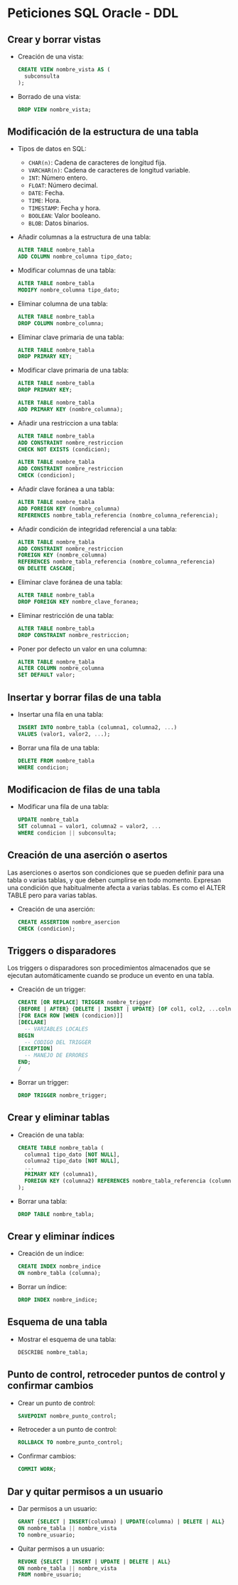 # Peticiones SQL Oracle - DDL
## Crear y borrar vistas
- Creación de una vista:
  ```sql
  CREATE VIEW nombre_vista AS (
    subconsulta
  );
  ```

- Borrado de una vista:
  ```sql
  DROP VIEW nombre_vista;
  ```

## Modificación de la estructura de una tabla
- Tipos de datos en SQL:
  - `CHAR(n)`: Cadena de caracteres de longitud fija.
  - `VARCHAR(n)`: Cadena de caracteres de longitud variable.
  - `INT`: Número entero.
  - `FLOAT`: Número decimal.
  - `DATE`: Fecha.
  - `TIME`: Hora.
  - `TIMESTAMP`: Fecha y hora.
  - `BOOLEAN`: Valor booleano.
  - `BLOB`: Datos binarios.

- Añadir columnas a la estructura de una tabla:
  ```sql
  ALTER TABLE nombre_tabla
  ADD COLUMN nombre_columna tipo_dato;
  ```

- Modificar columnas de una tabla:
  ```sql
  ALTER TABLE nombre_tabla
  MODIFY nombre_columna tipo_dato;
  ```

- Eliminar columna de una tabla:
  ```sql
  ALTER TABLE nombre_tabla
  DROP COLUMN nombre_columna;
  ```

- Eliminar clave primaria de una tabla:
  ```sql
  ALTER TABLE nombre_tabla
  DROP PRIMARY KEY;
  ```

- Modificar clave primaria de una tabla:
  ```sql
  ALTER TABLE nombre_tabla
  DROP PRIMARY KEY;

  ALTER TABLE nombre_tabla
  ADD PRIMARY KEY (nombre_columna);
  ```

- Añadir una restriccion a una tabla:
  ```sql
  ALTER TABLE nombre_tabla
  ADD CONSTRAINT nombre_restriccion
  CHECK NOT EXISTS (condicion);
  ```

  ```sql
  ALTER TABLE nombre_tabla
  ADD CONSTRAINT nombre_restriccion
  CHECK (condicion);
  ```

- Añadir clave foránea a una tabla:
  ```sql
  ALTER TABLE nombre_tabla
  ADD FOREIGN KEY (nombre_columna)
  REFERENCES nombre_tabla_referencia (nombre_columna_referencia);
  ```

- Añadir condición de integridad referencial a una tabla:
  ```sql
  ALTER TABLE nombre_tabla
  ADD CONSTRAINT nombre_restriccion
  FOREIGN KEY (nombre_columna)
  REFERENCES nombre_tabla_referencia (nombre_columna_referencia)
  ON DELETE CASCADE;
  ```

- Eliminar clave foránea de una tabla:
  ```sql
  ALTER TABLE nombre_tabla
  DROP FOREIGN KEY nombre_clave_foranea;
  ```

- Eliminar restricción de una tabla:
  ```sql
  ALTER TABLE nombre_tabla
  DROP CONSTRAINT nombre_restriccion;
  ```

- Poner por defecto un valor en una columna:
  ```sql
  ALTER TABLE nombre_tabla
  ALTER COLUMN nombre_columna
  SET DEFAULT valor;
  ```

## Insertar y borrar filas de una tabla
- Insertar una fila en una tabla:
  ```sql
  INSERT INTO nombre_tabla (columna1, columna2, ...)
  VALUES (valor1, valor2, ...);
  ```

- Borrar una fila de una tabla:
  ```sql
  DELETE FROM nombre_tabla
  WHERE condicion;
  ```

## Modificacion de filas de una tabla
- Modificar una fila de una tabla:
  ```sql
  UPDATE nombre_tabla
  SET columna1 = valor1, columna2 = valor2, ...
  WHERE condicion || subconsulta;
  ```

## Creación de una aserción o asertos
Las aserciones o asertos son condiciones que se pueden definir para una tabla o varias tablas, y que deben cumplirse en todo momento. Expresan una condición que habitualmente afecta a varias tablas. Es como el ALTER TABLE pero para varias tablas.

- Creación de una aserción:
  ```sql
  CREATE ASSERTION nombre_asercion
  CHECK (condicion);
  ```

## Triggers o disparadores
Los triggers o disparadores son procedimientos almacenados que se ejecutan automáticamente cuando se produce un evento en una tabla.

- Creación de un trigger:
  ```sql
  CREATE [OR REPLACE] TRIGGER nombre_trigger
  {BEFORE | AFTER} {DELETE | INSERT | UPDATE} [OF col1, col2, ...coln] ON nombre_tabla
  [FOR EACH ROW [WHEN (condicion)]]
  [DECLARE]
    -- VARIABLES LOCALES
  BEGIN
    -- CODIGO DEL TRIGGER
  [EXCEPTION]
    -- MANEJO DE ERRORES
  END;
  /
  ```

- Borrar un trigger:
  ```sql
  DROP TRIGGER nombre_trigger;
  ```

## Crear y eliminar tablas
- Creación de una tabla:
  ```sql
  CREATE TABLE nombre_tabla (
    columna1 tipo_dato [NOT NULL],
    columna2 tipo_dato [NOT NULL],
    ...
    PRIMARY KEY (columna1),
    FOREIGN KEY (columna2) REFERENCES nombre_tabla_referencia (columna_referencia)
  );
  ```

- Borrar una tabla:
  ```sql
  DROP TABLE nombre_tabla;
  ```

## Crear y eliminar índices
- Creación de un índice:
  ```sql
  CREATE INDEX nombre_indice
  ON nombre_tabla (columna);
  ```

- Borrar un índice:
  ```sql
  DROP INDEX nombre_indice;
  ```

## Esquema de una tabla
- Mostrar el esquema de una tabla:
  ```sql
  DESCRIBE nombre_tabla;
  ```

## Punto de control, retroceder puntos de control y confirmar cambios
- Crear un punto de control:
  ```sql
  SAVEPOINT nombre_punto_control;
  ```

- Retroceder a un punto de control:
  ```sql
  ROLLBACK TO nombre_punto_control;
  ```

- Confirmar cambios:
  ```sql
  COMMIT WORK;
  ```

## Dar y quitar permisos a un usuario
- Dar permisos a un usuario:
  ```sql
  GRANT {SELECT | INSERT(columna) | UPDATE(columna) | DELETE | ALL}
  ON nombre_tabla || nombre_vista
  TO nombre_usuario;
  ```

- Quitar permisos a un usuario:
  ```sql
  REVOKE {SELECT | INSERT | UPDATE | DELETE | ALL}
  ON nombre_tabla || nombre_vista
  FROM nombre_usuario;
  ```

